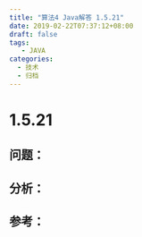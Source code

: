 ```yaml
---
title: "算法4 Java解答 1.5.21"
date: 2019-02-22T07:37:12+08:00
draft: false
tags:
   - JAVA
categories:
  - 技术
  - 归档
---
```



# 1.5.21

## 问题：


## 分析：


## 参考：


